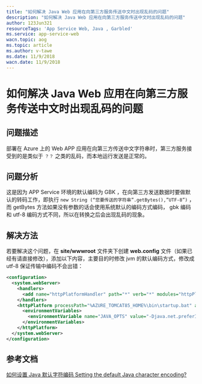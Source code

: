 ```yaml
---
title: "如何解决 Java Web 应用在向第三方服务传送中文时出现乱码的问题"
description: "如何解决 Java Web 应用在向第三方服务传送中文时出现乱码的问题"
author: 123Jun321
resourceTags: 'App Service Web, Java , Garbled'
ms.service: app-service-web
wacn.topic: aog
ms.topic: article
ms.author: v-tawe
ms.date: 11/9/2018
wacn.date: 11/9/2018
---
```


# 如何解决 Java Web 应用在向第三方服务传送中文时出现乱码的问题

## 问题描述

部署在 Azure 上的 Web APP 应用在向第三方传送中文字符串时，第三方服务接受到的是类似于 `？？` 之类的乱码，而本地运行发送是正常的。

## 问题分析

这是因为 APP Service 环境的默认编码为 GBK ，在向第三方发送数据时要做默认的转码工作，即执行 `new String (“您要传送的字符串”.getBytes(),”UTF-8”)` ，而 getBytes 方法如果没有参数的话会使用系统默认的编码方式编码， gbk 编码和 utf-8 编码方式不同，所以在转换之后会出现乱码的现象。

## 解决方法

若要解决这个问题，在 **site/wwwroot** 文件夹下创建 **web.config** 文件（如果已经有请直接修改），添加以下内容，主要目的时修改 jvm 的默认编码方式，修改成 utf-8 保证传输中编码不会出错：

```xml
<configuration>
  <system.webServer>
    <handlers>
      <add name="httpPlatformHandler" path="*" verb="*" modules="httpPlatformHandler" resourceType="Unspecified" />
    </handlers>
    <httpPlatform processPath="%AZURE_TOMCAT85_HOME%\bin\startup.bat" arguments="">
      <environmentVariables>
        <environmentVariable name="JAVA_OPTS" value="-Djava.net.preferIPv4Stack=true -Dfile.encoding=UTF-8" />
      </environmentVariables>
    </httpPlatform>
  </system.webServer>
</configuration>
```

## 参考文档

[如何设置 Java 默认字符编码 Setting the default Java character encoding?](http://stackoverflow.com/questions/361975/setting-the-default-java-character-encoding)
